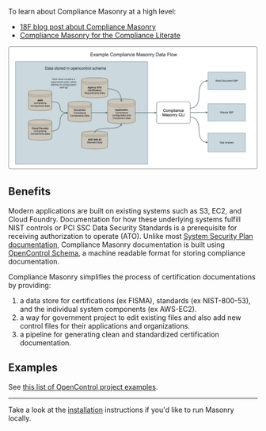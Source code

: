 To learn about Compliance Masonry at a high level:

* [18F blog post about Compliance Masonry](https://18f.gsa.gov/2016/04/15/compliance-masonry-buildling-a-risk-management-platform/)
* [Compliance Masonry for the Compliance Literate](masonry-for-the-compliance-literate.md)

![screen shot 2016-04-12 at 12 22 02 pm](assets/data_flow.png)

## Benefits

Modern applications are built on existing systems such as S3, EC2, and Cloud Foundry. Documentation for how these underlying systems fulfill NIST controls or PCI SSC Data Security Standards is a prerequisite for receiving authorization to operate (ATO). Unlike most [System Security Plan documentation](http://csrc.nist.gov/publications/nistpubs/800-18-Rev1/sp800-18-Rev1-final.pdf), Compliance Masonry documentation is built using [OpenControl Schema](https://github.com/opencontrol/schemas), a machine readable format for storing compliance documentation.

Compliance Masonry simplifies the process of certification documentations by providing:

1. a data store for certifications (ex FISMA), standards (ex NIST-800-53), and the individual system components (ex AWS-EC2).
1. a way for government project to edit existing files and also add new control files for their applications and organizations.
1. a pipeline for generating clean and standardized certification documentation.

## Examples

See [this list of OpenControl project examples](https://github.com/opencontrol/schemas/#full-project-examples).

---

Take a look at the [installation](install.md) instructions if you'd like to run Masonry locally.
